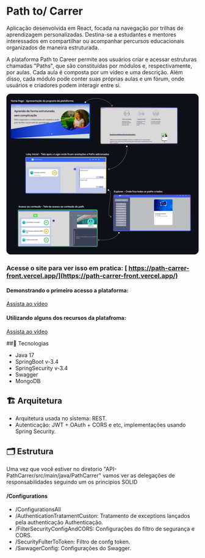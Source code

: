 # Path to/ Carrer

Aplicação desenvolvida em React, focada na navegação por trilhas de aprendizagem personalizadas.
Destina-se a estudantes e mentores interessados em compartilhar ou acompanhar percursos educacionais organizados de maneira estruturada.

A plataforma Path to Career permite aos usuários criar e acessar estruturas chamadas "Paths", que são constituídas por módulos e, respectivamente, por aulas. Cada aula é composta por um vídeo e uma descrição. Além disso, cada módulo pode conter suas próprias aulas e um fórum, onde usuários e criadores podem interagir entre si.

![](https://github.com/AlisonMartinss/Imagens/blob/main/FluxoGrama.png?raw=true)

### Acesse o site para ver isso em pratica: [ https://path-carrer-front.vercel.app/](https://path-carrer-front.vercel.app/)

#### Demonstrando o primeiro acesso a plataforma: 
[Assista ao vídeo](https://www.youtube.com/watch?v=V-uKTesoJds&t=22s)

#### Utilizando alguns dos recursos  da platafroma:
[Assista ao vídeo](https://www.youtube.com/watch?v=y9Uz3luEqzQ)

##🔧 Tecnologias
- Java 17
- SpringBoot v-3.4
- SpringSecurity v-3.4
- Swagger
- MongoDB

## 🏗️ Arquitetura
- Arquitetura usada no sistema: REST.
- Autenticação: JWT + OAuth + CORS e etc, implementações usando Spring Security.

## 🗂️ Estrutura
Uma vez que você estiver no diretorio "API-PathCarrer/src/main/java/PathCarrer" vamos ver as delegações de responsabilidades seguindo um os principios SOLID

#### /Configurations
 - /ConfigurationsAll
  - /AuthenticationTratamentCuston: Tratamento de exceptions lançados pela authenticação Authenticação.
  - /FilterSecurityConfigAndCORS: Configurações do filtro de segurança e CORS.
  - /SecurityFulterToToken: Filtro de confg token.
  - /SwwagerConfig: Configurações do Swagger.
